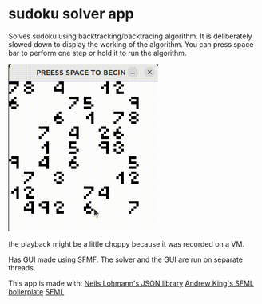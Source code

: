 # sudoku solver app

Solves sudoku using backtracking/backtracing algorithm. It is deliberately slowed down to display the working of the algorithm. You can press space bar to perform one step or hold it to run the algorithm.

![demonstration](./static/demonstration.gif)

the playback might be a little choppy because it was recorded on a VM.

Has GUI made using SFMF. The solver and the GUI are run on separate threads.


This app is made with:
[Neils Lohmann's JSON library](https://github.com/nlohmann/json)
[Andrew King's SFML boilerplate](https://github.com/rewrking)
[SFML](https://www.sfml-dev.org/)
